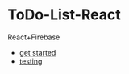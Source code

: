 # ToDo-List-React
React+Firebase

- [get started](https://github.com/georgecristian97/ToDo-List-React/blob/main/README%20copy.md)
- [testing](https://github.com/georgecristian97/ToDo-App-Testing)
